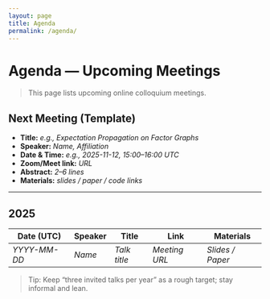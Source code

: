 ```yaml
---
layout: page
title: Agenda
permalink: /agenda/
---
```


# Agenda — Upcoming Meetings

> This page lists upcoming online colloquium meetings. 

## Next Meeting (Template)
- **Title:** _e.g., Expectation Propagation on Factor Graphs_
- **Speaker:** _Name, Affiliation_
- **Date & Time:** _e.g., 2025-11-12, 15:00–16:00 UTC_
- **Zoom/Meet link:** _URL_
- **Abstract:** _2–6 lines_
- **Materials:** _slides / paper / code links_

---

## 2025

| Date (UTC) | Speaker | Title | Link | Materials |
|---|---|---|---|---|
| _YYYY-MM-DD_ | _Name_ | _Talk title_ | _Meeting URL_ | _Slides / Paper_ |

> Tip: Keep “three invited talks per year” as a rough target; stay informal and lean.


